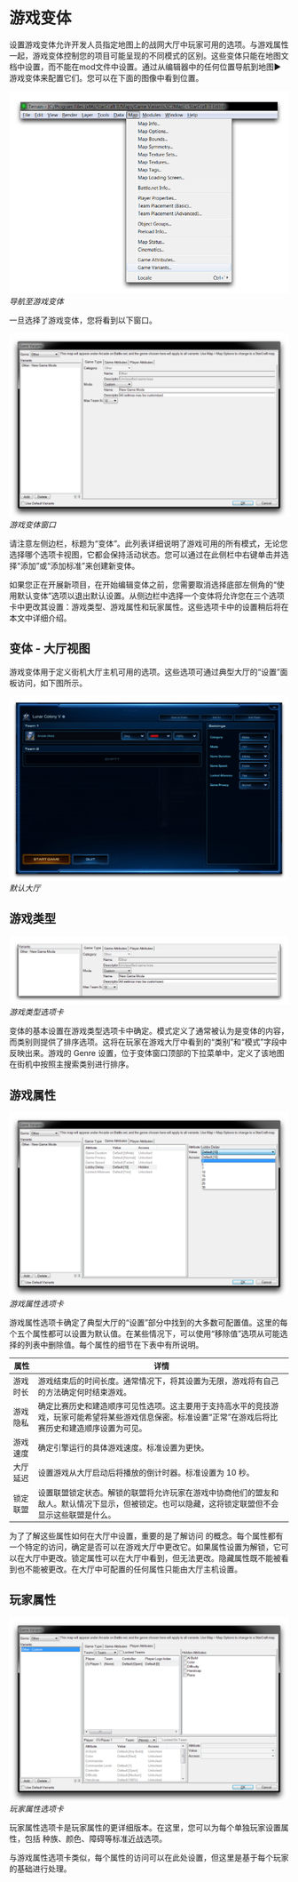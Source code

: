# 游戏变体

设置游戏变体允许开发人员指定地图上的战网大厅中玩家可用的选项。与游戏属性一起，游戏变体控制您的项目可能呈现的不同模式的区别。这些变体只能在地图文档中设置，而不能在mod文件中设置。通过从编辑器中的任何位置导航到地图▶︎游戏变体来配置它们。您可以在下面的图像中看到位置。

[![导航至游戏变体](./resources/012_Game_Variants01.png)](./resources/012_Game_Variants01.png)
*导航至游戏变体*

一旦选择了游戏变体，您将看到以下窗口。

[![游戏变体窗口](./resources/012_Game_Variants02.png)](./resources/012_Game_Variants02.png)
*游戏变体窗口*

请注意左侧边栏，标题为“变体”。此列表详细说明了游戏可用的所有模式，无论您选择哪个选项卡视图，它都会保持活动状态。您可以通过在此侧栏中右键单击并选择“添加”或“添加标准”来创建新变体。

如果您正在开展新项目，在开始编辑变体之前，您需要取消选择底部左侧角的“使用默认变体”选项以退出默认设置。从侧边栏中选择一个变体将允许您在三个选项卡中更改其设置：游戏类型、游戏属性和玩家属性。这些选项卡中的设置稍后将在本文中详细介绍。

## 变体 - 大厅视图

游戏变体用于定义街机大厅主机可用的选项。这些选项可通过典型大厅的“设置”面板访问，如下图所示。

[![默认大厅](./resources/012_Game_Variants03.png)](./resources/012_Game_Variants03.png)
*默认大厅*

## 游戏类型

[![游戏类型选项卡](./resources/012_Game_Variants04.png)](./resources/012_Game_Variants04.png)
*游戏类型选项卡*

变体的基本设置在游戏类型选项卡中确定。模式定义了通常被认为是变体的内容，而类别则提供了排序选项。这将在玩家在游戏大厅中看到的“类别”和“模式”字段中反映出来。游戏的 Genre 设置，位于变体窗口顶部的下拉菜单中，定义了该地图在街机中按照主搜索类别进行排序。

## 游戏属性

[![游戏属性选项卡](./resources/012_Game_Variants05.png)](./resources/012_Game_Variants05.png)
*游戏属性选项卡*

游戏属性选项卡确定了典型大厅的“设置”部分中找到的大多数可配置值。这里的每个五个属性都可以设置为默认值。在某些情况下，可以使用“移除值”选项从可能选择的列表中删除值。每个属性的细节在下表中有所说明。

| 属性            | 详情                                                                                                                                                                                                                                                              |
| ---------------- | ----------------------------------------------------------------------------------------------------------------------------------------------------------------------------------------------------------------------------------------------------------------- |
| 游戏时长        | 游戏结束后的时间长度。通常情况下，将其设置为无限，游戏将有自己的方法确定何时结束游戏。                                                                                                                 |
| 游戏隐私        | 确定比赛历史和建造顺序可见性选项。这主要用于支持高水平的竞技游戏，玩家可能希望将某些游戏信息保密。标准设置“正常”在游戏后将比赛历史和建造顺序设置为可见。                                                   |
| 游戏速度        | 确定引擎运行的具体游戏速度。标准设置为更快。                                                                                                                                                      |
| 大厅延迟        | 设置游戏从大厅启动后将播放的倒计时器。标准设置为 10 秒。                                                                                                                                           |
| 锁定联盟        | 设置联盟锁定状态。解锁的联盟将允许玩家在游戏中协商他们的盟友和敌人。默认情况下显示，但被锁定。也可以隐藏，这将锁定联盟但不会显示这些联盟是什么。                                |

为了了解这些属性如何在大厅中设置，重要的是了解访问 的概念。每个属性都有一个特定的访问，确定是否可以在游戏大厅中更改它。如果属性设置为解锁，它可以在大厅中更改。锁定属性可以在大厅中看到，但无法更改。隐藏属性既不能被看到也不能被更改。在大厅中可配置的任何属性只能由大厅主机设置。

## 玩家属性

[![玩家属性选项卡](./resources/012_Game_Variants06.png)](./resources/012_Game_Variants06.png)
*玩家属性选项卡*

玩家属性选项卡是玩家属性的更详细版本。在这里，您可以为每个单独玩家设置属性，包括 种族、颜色、障碍等标准近战选项。

与游戏属性选项卡类似，每个属性的访问可以在此处设置，但这里是基于每个玩家的基础进行处理。